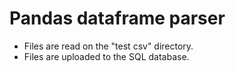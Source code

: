 # Pandas dataframe parser

  - Files are read on the "test csv" directory.
  - Files are uploaded to the SQL database.  
